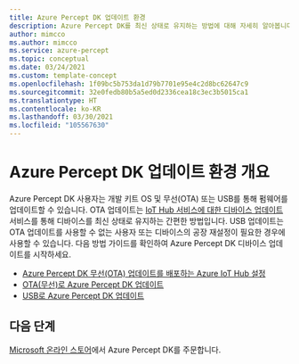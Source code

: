 ```yaml
---
title: Azure Percept DK 업데이트 환경
description: Azure Percept DK를 최신 상태로 유지하는 방법에 대해 자세히 알아봅니다.
author: mimcco
ms.author: mimcco
ms.service: azure-percept
ms.topic: conceptual
ms.date: 03/24/2021
ms.custom: template-concept
ms.openlocfilehash: 1f09bc5b753da1d79b7701e95e4c2d8bc62647c9
ms.sourcegitcommit: 32e0fedb80b5a5ed0d2336cea18c3ec3b5015ca1
ms.translationtype: HT
ms.contentlocale: ko-KR
ms.lasthandoff: 03/30/2021
ms.locfileid: "105567630"
---
```

# <a name="azure-percept-dk-update-experience-overview"></a>Azure Percept DK 업데이트 환경 개요

Azure Percept DK 사용자는 개발 키트 OS 및 무선(OTA) 또는 USB를 통해 펌웨어를 업데이트할 수 있습니다. OTA 업데이트는 [IoT Hub 서비스에 대한 디바이스 업데이트](https://docs.microsoft.com/azure/iot-hub-device-update/) 서비스를 통해 디바이스를 최신 상태로 유지하는 간편한 방법입니다. USB 업데이트는 OTA 업데이트를 사용할 수 없는 사용자 또는 디바이스의 공장 재설정이 필요한 경우에 사용할 수 있습니다. 다음 방법 가이드를 확인하여 Azure Percept DK 디바이스 업데이트를 시작하세요.

- [Azure Percept DK 무선(OTA) 업데이트를 배포하는 Azure IoT Hub 설정](./how-to-set-up-over-the-air-updates.md)
- [OTA(무선)로 Azure Percept DK 업데이트](./how-to-update-over-the-air.md)
- [USB로 Azure Percept DK 업데이트](./how-to-update-via-usb.md)

## <a name="next-steps"></a>다음 단계

[Microsoft 온라인 스토어](https://go.microsoft.com/fwlink/p/?LinkId=2155270)에서 Azure Percept DK를 주문합니다.
